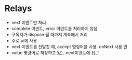 # Relays

* next 이벤트만 처리
* complete 이벤트, error 이벤트를 처리하지 않음
* 구독자가 dispose 될 때까지 계속해서 처리
* 주로 ui에 사용
* next 이벤트를 전달할 때, accept 명령어를 사용. onNext 사용 안&#x20;
* value 명령어로 저장하고 있는 next이벤트에 접근
